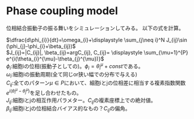 # Phase coupling model

位相結合振動子の振る舞いをシミュレーションしてみる。
以下の式を計算。

$\dfrac{d\phi_{i}}{dt}=\omega_{i}+\displaystyle \sum_{j\neq i}^N J_{ij}\sin (\phi_{j}-\phi_{i}+\beta_{ij})$\
$J_{ij}=|C_{ij}|, \beta_{ij}=argC_{ij}, C_{ij}= \displaystyle \sum_{\mu=1}^{P} e^{i(\theta_{i}^{\mu}-\theta_{j}^{\mu})}$\
$\phi_{i}$:細胞iの位相(振動子としての)。$\phi_{i}= \theta_{i}^{\mu}+const$である。\
$\omega_{i}$:細胞iの振動周期(全て同じor狭い幅での分布で与える)\
$C_{ij}$:全てのパターン$\mu \in P$において、細胞iとjの位相差に相当する複素指数関数$e^{i(\theta_{i}^{\mu}-\theta_{j}^{\mu})}$を足し合わせたもの。\
$J_{ij}$:細胞iとjの相互作用パラメター。$C_{ij}$の複素座標上での絶対値。\
$\beta_{ij}$:細胞iとjの位相結合バイアス的なもの？$C_{ij}$の偏角。
